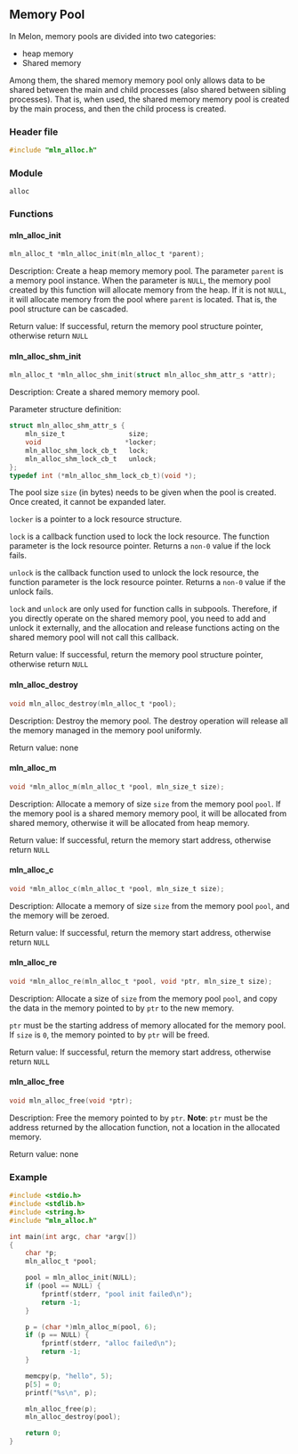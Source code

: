 ## Memory Pool



In Melon, memory pools are divided into two categories:

- heap memory
- Shared memory

Among them, the shared memory memory pool only allows data to be shared between the main and child processes (also shared between sibling processes). That is, when used, the shared memory memory pool is created by the main process, and then the child process is created.



### Header file

```c
#include "mln_alloc.h"
```



### Module

`alloc`



### Functions



#### mln_alloc_init

```c
mln_alloc_t *mln_alloc_init(mln_alloc_t *parent);
```

Description: Create a heap memory memory pool. The parameter `parent` is a memory pool instance. When the parameter is `NULL`, the memory pool created by this function will allocate memory from the heap. If it is not `NULL`, it will allocate memory from the pool where `parent` is located. That is, the pool structure can be cascaded.

Return value: If successful, return the memory pool structure pointer, otherwise return `NULL`



#### mln_alloc_shm_init

```c
mln_alloc_t *mln_alloc_shm_init(struct mln_alloc_shm_attr_s *attr);
```

Description: Create a shared memory memory pool.

Parameter structure definition:

```c
struct mln_alloc_shm_attr_s {
    mln_size_t                size;
    void                     *locker;
    mln_alloc_shm_lock_cb_t   lock;
    mln_alloc_shm_lock_cb_t   unlock;
};
typedef int (*mln_alloc_shm_lock_cb_t)(void *);
```

The pool size `size` (in bytes) needs to be given when the pool is created. Once created, it cannot be expanded later.

`locker` is a pointer to a lock resource structure.

`lock` is a callback function used to lock the lock resource. The function parameter is the lock resource pointer. Returns a `non-0` value if the lock fails.

`unlock` is the callback function used to unlock the lock resource, the function parameter is the lock resource pointer. Returns a `non-0` value if the unlock fails.

`lock` and `unlock` are only used for function calls in subpools. Therefore, if you directly operate on the shared memory pool, you need to add and unlock it externally, and the allocation and release functions acting on the shared memory pool will not call this callback.

Return value: If successful, return the memory pool structure pointer, otherwise return `NULL`



#### mln_alloc_destroy

```c
void mln_alloc_destroy(mln_alloc_t *pool);
```

Description: Destroy the memory pool. The destroy operation will release all the memory managed in the memory pool uniformly.

Return value: none



#### mln_alloc_m

```c
void *mln_alloc_m(mln_alloc_t *pool, mln_size_t size);
```

Description: Allocate a memory of size `size` from the memory pool `pool`. If the memory pool is a shared memory memory pool, it will be allocated from shared memory, otherwise it will be allocated from heap memory.

Return value: If successful, return the memory start address, otherwise return `NULL`



#### mln_alloc_c

```c
void *mln_alloc_c(mln_alloc_t *pool, mln_size_t size);
```

Description: Allocate a memory of size `size` from the memory pool `pool`, and the memory will be zeroed.

Return value: If successful, return the memory start address, otherwise return `NULL`



#### mln_alloc_re

```c
void *mln_alloc_re(mln_alloc_t *pool, void *ptr, mln_size_t size);
```

Description: Allocate a size of `size` from the memory pool `pool`, and copy the data in the memory pointed to by `ptr` to the new memory.

`ptr` must be the starting address of memory allocated for the memory pool. If `size` is `0`, the memory pointed to by `ptr` will be freed.

Return value: If successful, return the memory start address, otherwise return `NULL`



#### mln_alloc_free

```c
void mln_alloc_free(void *ptr);
```

Description: Free the memory pointed to by `ptr`. **Note**: `ptr` must be the address returned by the allocation function, not a location in the allocated memory.

Return value: none



### Example

```c
#include <stdio.h>
#include <stdlib.h>
#include <string.h>
#include "mln_alloc.h"

int main(int argc, char *argv[])
{
    char *p;
    mln_alloc_t *pool;

    pool = mln_alloc_init(NULL);
    if (pool == NULL) {
        fprintf(stderr, "pool init failed\n");
        return -1;
    }

    p = (char *)mln_alloc_m(pool, 6);
    if (p == NULL) {
        fprintf(stderr, "alloc failed\n");
        return -1;
    }

    memcpy(p, "hello", 5);
    p[5] = 0;
    printf("%s\n", p);

    mln_alloc_free(p);
    mln_alloc_destroy(pool);

    return 0;
}
```


